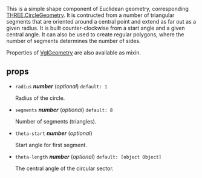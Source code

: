 This is a simple shape component of Euclidean geometry,
corresponding [THREE.CircleGeometry](https://threejs.org/docs/index.html#api/geometries/CircleGeometry).
It is contructed from a number of triangular segments that are oriented around a central point
and extend as far out as a given radius.
It is built counter-clockwise from a start angle and a given central angle.
It can also be used to create regular polygons,
where the number of segments determines the number of sides.

Properties of [VglGeometry](vgl-geometry) are also available as mixin. 

## props 

- `radius` ***number*** (*optional*) `default: 1` 

  Radius of the circle. 

- `segments` ***number*** (*optional*) `default: 8` 

  Number of segments (triangles). 

- `theta-start` ***number*** (*optional*) 

  Start angle for first segment. 

- `theta-length` ***number*** (*optional*) `default: [object Object]` 

  The central angle of the circular sector. 

